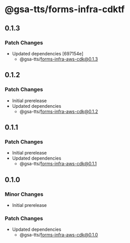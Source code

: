 # @gsa-tts/forms-infra-cdktf

## 0.1.3

### Patch Changes

- Updated dependencies [697154e]
  - @gsa-tts/forms-infra-aws-cdk@0.1.3

## 0.1.2

### Patch Changes

- Initial prerelease
- Updated dependencies
  - @gsa-tts/forms-infra-aws-cdk@0.1.2

## 0.1.1

### Patch Changes

- Initial prerelease
- Updated dependencies
  - @gsa-tts/forms-infra-aws-cdk@0.1.1

## 0.1.0

### Minor Changes

- Initial prerelease

### Patch Changes

- Updated dependencies
  - @gsa-tts/forms-infra-aws-cdk@0.1.0
